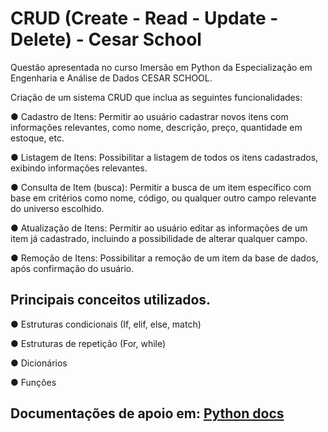
# CRUD (Create - Read - Update - Delete) - Cesar School

Questão apresentada no curso Imersão em Python da Especialização em Engenharia e Análise de Dados CESAR SCHOOL.

Criação de um sistema CRUD que inclua as seguintes funcionalidades:

● Cadastro de Itens: Permitir ao usuário cadastrar novos itens com informações
relevantes, como nome, descrição, preço, quantidade em estoque, etc.

● Listagem de Itens: Possibilitar a listagem de todos os itens cadastrados, exibindo informações relevantes.

● Consulta de Item (busca): Permitir a busca de um item específico com base em critérios como nome, código, ou qualquer outro campo relevante do universo escolhido.

● Atualização de Itens: Permitir ao usuário editar as informações de um item já cadastrado, incluindo a possibilidade de alterar qualquer campo.

● Remoção de Itens: Possibilitar a remoção de um item da base de dados, após confirmação do usuário.

## Principais conceitos utilizados.
● Estruturas condicionais (If, elif, else, match)

● Estruturas de repetição (For, while)

● Dicionários

● Funções

## Documentações de apoio em: [Python docs](https://docs.python.org/pt-br/3/tutorial/)


